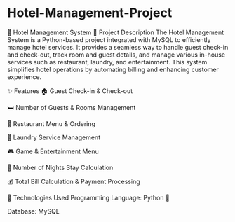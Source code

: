 # Hotel-Management-Project
🏨 Hotel Management System
📌 Project Description
The Hotel Management System is a Python-based project integrated with MySQL to efficiently manage hotel services. It provides a seamless way to handle guest check-in and check-out, track room and guest details, and manage various in-house services such as restaurant, laundry, and entertainment. This system simplifies hotel operations by automating billing and enhancing customer experience.

✨ Features
🏠 Guest Check-in & Check-out

🛏️ Number of Guests & Rooms Management

🏨 Restaurant Menu & Ordering

🧺 Laundry Service Management

🎮 Game & Entertainment Menu

📅 Number of Nights Stay Calculation

💰 Total Bill Calculation & Payment Processing

🔧 Technologies Used
Programming Language: Python 🐍

Database: MySQL
